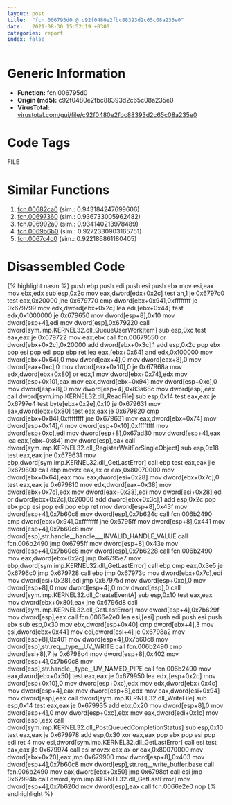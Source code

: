 ```yaml
---
layout: post
title:  "fcn.006795d0 @ c92f0480e2fbc88393d2c65c08a235e0"
date:   2021-08-30 15:52:19 +0300
categories: report
index: false
---
```


# Generic Information
- **Function:** fcn.006795d0
- **Origin (md5):** c92f0480e2fbc88393d2c65c08a235e0
- **VirusTotal:** [virustotal.com/gui/file/c92f0480e2fbc88393d2c65c08a235e0][virustotal_ref]

# Code Tags
<span class="tag" id="FILE">FILE</span>


# Similar Functions

1. [fcn.00682ca0][similar_1_ref] (sim.: 0.943184247699606)
2. [fcn.00697360][similar_2_ref] (sim.: 0.936733005962482)
3. [fcn.006992a0][similar_3_ref] (sim.: 0.934140213978489)
4. [fcn.0069b6b0][similar_4_ref] (sim.: 0.9272330903165751)
5. [fcn.0067c4c0][similar_5_ref] (sim.: 0.922186861180405)


# Disassembled Code

{% highlight nasm %}
push ebp
push edi
push esi
push ebx
mov esi,eax
mov ebx,edx
sub esp,0x2c
mov eax,dword[edx+0x2c]
test ah,1
je 0x6797c0
test eax,0x20000
jne 0x679770
cmp dword[ebx+0x94],0xffffffff
je 0x679799
mov edx,dword[ebx+0x2c]
lea edi,[ebx+0x44]
test edx,0x1000000
je 0x679650
mov dword[esp+8],0x10
mov dword[esp+4],edi
mov dword[esp],0x679220
call dword[sym.imp.KERNEL32.dll_QueueUserWorkItem]
sub esp,0xc
test eax,eax
je 0x679722
mov eax,ebx
call fcn.00679550
or dword[ebx+0x2c],0x20000
add dword[ebx+0x3c],1
add esp,0x2c
pop ebx
pop esi
pop edi
pop ebp
ret
lea eax,[ebx+0x64]
and edx,0x100000
mov dword[ebx+0x64],0
mov dword[eax+4],0
mov dword[eax+8],0
mov dword[eax+0xc],0
mov dword[eax+0x10],0
je 0x67968a
mov edx,dword[ebx+0x80]
or edx,1
mov dword[ebx+0x74],edx
mov dword[esp+0x10],eax
mov eax,dword[ebx+0x94]
mov dword[esp+0xc],0
mov dword[esp+8],0
mov dword[esp+4],0x83a68c
mov dword[esp],eax
call dword[sym.imp.KERNEL32.dll_ReadFile]
sub esp,0x14
test eax,eax
je 0x6797e4
test byte[ebx+0x2e],0x10
je 0x679631
mov eax,dword[ebx+0x80]
test eax,eax
je 0x679820
cmp dword[ebx+0x84],0xffffffff
jne 0x679631
mov eax,dword[ebx+0x74]
mov dword[esp+0x14],4
mov dword[esp+0x10],0xffffffff
mov dword[esp+0xc],edi
mov dword[esp+8],0x67ad30
mov dword[esp+4],eax
lea eax,[ebx+0x84]
mov dword[esp],eax
call dword[sym.imp.KERNEL32.dll_RegisterWaitForSingleObject]
sub esp,0x18
test eax,eax
jne 0x679631
mov ebp,dword[sym.imp.KERNEL32.dll_GetLastError]
call ebp
test eax,eax
jle 0x679800
call ebp
movzx eax,ax
or eax,0x80070000
mov dword[ebx+0x64],eax
mov eax,dword[esi+0x28]
mov dword[ebx+0x7c],0
test eax,eax
je 0x679810
mov edx,dword[eax+0x38]
mov dword[ebx+0x7c],edx
mov dword[eax+0x38],edi
mov dword[esi+0x28],edi
or dword[ebx+0x2c],0x20000
add dword[ebx+0x3c],1
add esp,0x2c
pop ebx
pop esi
pop edi
pop ebp
ret
mov dword[esp+8],0x43f
mov dword[esp+4],0x7b60c8
mov dword[esp],0x7b624c
call fcn.006b2490
cmp dword[ebx+0x94],0xffffffff
jne 0x6795ff
mov dword[esp+8],0x441
mov dword[esp+4],0x7b60c8
mov dword[esp],str.handle__handle___INVALID_HANDLE_VALUE
call fcn.006b2490
jmp 0x6795ff
mov dword[esp+8],0x43e
mov dword[esp+4],0x7b60c8
mov dword[esp],0x7b6228
call fcn.006b2490
mov eax,dword[ebx+0x2c]
jmp 0x6795e7
mov ebp,dword[sym.imp.KERNEL32.dll_GetLastError]
call ebp
cmp eax,0x3e5
je 0x6796c0
jmp 0x679728
call ebp
jmp 0x67973c
mov dword[ebx+0x7c],edi
mov dword[esi+0x28],edi
jmp 0x67975d
mov dword[esp+0xc],0
mov dword[esp+8],0
mov dword[esp+4],0
mov dword[esp],0
call dword[sym.imp.KERNEL32.dll_CreateEventA]
sub esp,0x10
test eax,eax
mov dword[ebx+0x80],eax
jne 0x6796d8
call dword[sym.imp.KERNEL32.dll_GetLastError]
mov dword[esp+4],0x7b629f
mov dword[esp],eax
call fcn.0066e2e0
lea esi,[esi]
push edi
push esi
push ebx
sub esp,0x30
mov ebx,dword[esp+0x40]
cmp dword[ebx+4],3
mov esi,dword[ebx+0x44]
mov edi,dword[esi+4]
je 0x6798a2
mov dword[esp+8],0x401
mov dword[esp+4],0x7b60c8
mov dword[esp],str.req__type__UV_WRITE
call fcn.006b2490
cmp dword[esi+8],7
je 0x6798c4
mov dword[esp+8],0x402
mov dword[esp+4],0x7b60c8
mov dword[esp],str.handle__type__UV_NAMED_PIPE
call fcn.006b2490
mov eax,dword[ebx+0x50]
test eax,eax
je 0x679950
lea edx,[esp+0x2c]
mov dword[esp+0x10],0
mov dword[esp+0xc],edx
mov edx,dword[ebx+0x4c]
mov dword[esp+4],eax
mov dword[esp+8],edx
mov eax,dword[esi+0x94]
mov dword[esp],eax
call dword[sym.imp.KERNEL32.dll_WriteFile]
sub esp,0x14
test eax,eax
je 0x679935
add ebx,0x20
mov dword[esp+8],0
mov dword[esp+4],0
mov dword[esp+0xc],ebx
mov eax,dword[edi+0x1c]
mov dword[esp],eax
call dword[sym.imp.KERNEL32.dll_PostQueuedCompletionStatus]
sub esp,0x10
test eax,eax
je 0x679978
add esp,0x30
xor eax,eax
pop ebx
pop esi
pop edi
ret 4
mov esi,dword[sym.imp.KERNEL32.dll_GetLastError]
call esi
test eax,eax
jle 0x679974
call esi
movzx eax,ax
or eax,0x80070000
mov dword[ebx+0x20],eax
jmp 0x679900
mov dword[esp+8],0x403
mov dword[esp+4],0x7b60c8
mov dword[esp],str.req__write_buffer.base
call fcn.006b2490
mov eax,dword[ebx+0x50]
jmp 0x6798cf
call esi
jmp 0x67994b
call dword[sym.imp.KERNEL32.dll_GetLastError]
mov dword[esp+4],0x7b620d
mov dword[esp],eax
call fcn.0066e2e0
nop
{% endhighlight %}


[similar_1_ref]: /report/fcn.00682ca0@c92f0480e2fbc88393d2c65c08a235e0
[similar_2_ref]: /report/fcn.00697360@c92f0480e2fbc88393d2c65c08a235e0
[similar_3_ref]: /report/fcn.006992a0@c92f0480e2fbc88393d2c65c08a235e0
[similar_4_ref]: /report/fcn.0069b6b0@c92f0480e2fbc88393d2c65c08a235e0
[similar_5_ref]: /report/fcn.0067c4c0@c92f0480e2fbc88393d2c65c08a235e0
[virustotal_ref]: https://www.virustotal.com/gui/file/c92f0480e2fbc88393d2c65c08a235e0